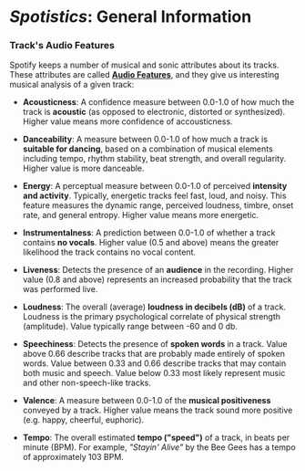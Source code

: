 # _Spotistics_: General Information #

### Track's Audio Features
Spotify keeps a number of musical and sonic attributes about its tracks. These attributes are
called
**[Audio Features](https://developer.spotify.com/documentation/web-api/reference/#/operations/get-audio-features)**,
and they give us interesting musical analysis of a given track:

- **Acousticness**: A confidence measure between 0.0-1.0 of how much the track is **acoustic**
  (as opposed to electronic, distorted or synthesized).
  Higher value means more confidence of accousticness.


- **Danceability**: A measure between 0.0-1.0 of how much a track is **suitable for dancing**, based on a combination of
  musical
  elements including tempo, rhythm stability, beat strength, and overall regularity. Higher value is more danceable.


- **Energy**: A perceptual measure between 0.0-1.0 of perceived **intensity and activity**.
  Typically, energetic tracks feel fast, loud, and noisy. This feature measures the dynamic range,
  perceived loudness, timbre, onset rate, and general entropy. Higher value means more energetic.


- **Instrumentalness**: A prediction between 0.0-1.0 of whether a track contains **no vocals**.
  Higher value (0.5 and above) means the greater likelihood the track contains no vocal content.


- **Liveness**: Detects the presence of an **audience** in the recording. Higher value (0.8 and above) represents an
  increased
  probability that the track was performed live.


- **Loudness**: The overall (average) **loudness in decibels (dB)** of a track.
  Loudness is the primary psychological correlate of physical strength (amplitude).
  Value typically range between -60 and 0 db.


- **Speechiness**: Detects the presence of **spoken words** in a track.
  Value above 0.66 describe tracks that are probably made entirely of spoken words.
  Value between 0.33 and 0.66 describe tracks that may contain both music and speech.
  Value below 0.33 most likely represent music and other non-speech-like tracks.


- **Valence**: A measure between 0.0-1.0 of the **musical positiveness** conveyed by a track. Higher value means the
  track sound more positive (e.g. happy, cheerful, euphoric).


- **Tempo**: The overall estimated **tempo ("speed")** of a track, in beats per minute (BPM).
  For example, _"Stayin' Alive"_ by the Bee Gees has a tempo of approximately 103 BPM. 
